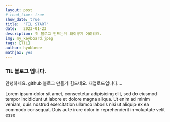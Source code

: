```yaml
---
layout: post
# read_time: true
show_date: true
title:  "TIL START"
date:   2023-01-23
description: 깃 블로그 만드는거 왜이렇게 어려워요.
img: my_keyboard.jpeg
tags: [TIL]
author: hyobbeee
mathjax: yes
---
```


### TIL 블로그 입니다.

안녕하세요. github 블로그 만들기 힘드네요.
재업로드입니다....

Lorem ipsum dolor sit amet, consectetur adipisicing elit, sed do eiusmod tempor incididunt ut labore et dolore magna aliqua. Ut enim ad minim veniam, quis nostrud exercitation ullamco laboris nisi ut aliquip ex ea commodo consequat. Duis aute irure dolor in reprehenderit in voluptate velit esse
